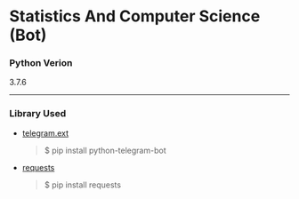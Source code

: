 # Statistics And Computer Science (Bot)

### Python Verion
3.7.6

---

### Library Used

* [telegram.ext](https://pypi.org/project/requests/)

    > $ pip install python-telegram-bot
* [requests](https://pypi.org/project/python-telegram-bot/)

    >$ pip install requests
